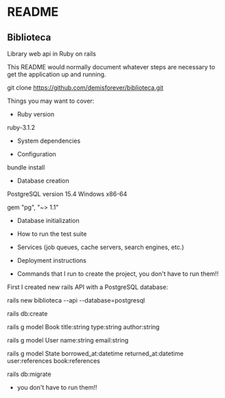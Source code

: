 # README
## Biblioteca
Library web api in Ruby on rails

This README would normally document whatever steps are necessary to get the
application up and running.

git clone https://github.com/demisforever/biblioteca.git

Things you may want to cover:

* Ruby version

ruby-3.1.2

* System dependencies

* Configuration

bundle install

* Database creation

PostgreSQL version 15.4 Windows x86-64

gem "pg", "~> 1.1"

* Database initialization

* How to run the test suite

* Services (job queues, cache servers, search engines, etc.)

* Deployment instructions

* Commands that I run to create the project, you don't have to run them!!

First I created new rails API with a PostgreSQL database:

rails new biblioteca --api --database=postgresql

rails db:create

rails g model Book title:string type:string author:string

rails g model User name:string email:string

rails g model State borrowed_at:datetime returned_at:datetime user:references book:references

rails db:migrate

* you don't have to run them!!